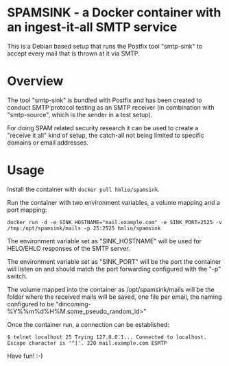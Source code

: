 # SPAMSINK - a Docker container with an ingest-it-all SMTP service
This is a Debian based setup that runs the Postfix tool "smtp-sink" to accept every mail that is thrown at it via SMTP.

# Overview
The tool "smtp-sink" is bundled with Postfix and has been created to conduct SMTP protocol testing as an SMTP receiver (in combination with "smtp-source", which is the sender in a test setup).

For doing SPAM related security research it can be used to create a "receive it all" kind of setup, the catch-all not being limited to specific domains or email addresses.
 
# Usage
Install the container with `docker pull hmlio/spamsink`.

Run the container with two environment variables, a volume mapping and a port mapping:

`docker run -d -e SINK_HOSTNAME="mail.example.com" -e SINK_PORT=2525 -v /tmp:/opt/spamsink/mails -p 25:2525 hmlio/spamsink`

The environment variable set as "SINK_HOSTNAME" will be used for HELO/EHLO responses of the SMTP server.

The environment variable set as "SINK_PORT" will be the port the container will listen on and should match the port forwarding configured with the "-p" switch.

The volume mapped into the container as /opt/spamsink/mails will be the folder where the received mails will be saved, one file per email, the naming configured to be "dincoming-%Y%%m%d%H%M.some_pseudo_random_id>"

Once the container run, a connection can be established:

``
    $ telnet localhost 25
    Trying 127.0.0.1...
    Connected to localhost.
    Escape character is '^]'.
    220 mail.example.com ESMTP
``

Have fun! :-)

